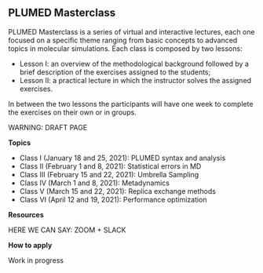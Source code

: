 PLUMED Masterclass
------------------

PLUMED Masterclass is a series of virtual and interactive lectures, each one
focused on a specific theme ranging from basic concepts to advanced topics in molecular simulations.
Each class is composed by two lessons: 
* Lesson I: an overview of the methodological background followed by a brief description of the exercises assigned to the students;
* Lesson II: a practical lecture in which the instructor solves the assigned exercises.

In between the two lessons the participants will have one week to complete the exercises on their own or in groups.
 
WARNING: DRAFT PAGE

__Topics__

- Class I (January 18 and 25, 2021): PLUMED syntax and analysis
- Class II (February 1 and 8, 2021): Statistical errors in MD
- Class III (February 15 and 22, 2021): Umbrella Sampling
- Class IV (March 1 and 8, 2021): Metadynamics
- Class V (March 15 and 22, 2021):  Replica exchange methods
- Class VI (April 12 and 19, 2021): Performance optimization

__Resources__

HERE WE CAN SAY: ZOOM + SLACK

__How to apply__

Work in progress
